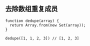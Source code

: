 ## 去除数组重复成员
```
function dedupe(array) {
  return Array.from(new Set(array));
}

dedupe([1, 1, 2, 3]) // [1, 2, 3]
```